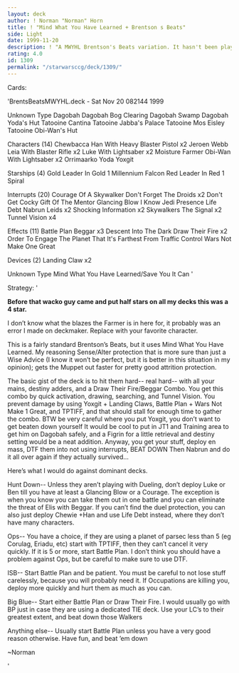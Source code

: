 ```yaml
---
layout: deck
author: ! Norman "Norman" Horn
title: ! "Mind What You Have Learned + Brentson s Beats"
side: Light
date: 1999-11-20
description: ! "A MWYHL Brentson's Beats variation.	It hasn't been playtested much."
rating: 4.0
id: 1309
permalink: "/starwarsccg/deck/1309/"
---
```

Cards: 

'BrentsBeatsMWYHL.deck - Sat Nov 20 082144 1999


Unknown Type
Dagobah
Dagobah Bog Clearing
Dagobah Swamp
Dagobah Yoda's Hut
Tatooine Cantina
Tatooine Jabba's Palace
Tatooine Mos Eisley
Tatooine Obi-Wan's Hut

Characters (14)
Chewbacca
Han With Heavy Blaster Pistol  x2
Jeroen Webb
Leia With Blaster Rifle  x2
Luke With Lightsaber  x2
Moisture Farmer
Obi-Wan With Lightsaber  x2
Orrimaarko
Yoda
Yoxgit

Starships (4)
Gold Leader In Gold 1
Millennium Falcon
Red Leader In Red 1
Spiral

Interrupts (20)
Courage Of A Skywalker
Don't Forget The Droids  x2
Don't Get Cocky
Gift Of The Mentor
Glancing Blow
I Know
Jedi Presence
Life Debt
Nabrun Leids  x2
Shocking Information  x2
Skywalkers
The Signal  x2
Tunnel Vision  x4

Effects (11)
Battle Plan
Beggar	x3
Descent Into The Dark
Draw Their Fire  x2
Order To Engage
The Planet That It's Farthest From
Traffic Control
Wars Not Make One Great

Devices (2)
Landing Claw  x2

Unknown Type
Mind What You Have Learned/Save You It Can '

Strategy: '

**Before that wacko guy came and put half stars on all my decks this was a 4 star.**


I don’t know what the blazes the Farmer is in here for, it probably was an error I made on deckmaker.  Replace with your favorite character.


This is a fairly standard Brentson’s Beats, but it uses Mind What You Have Learned.  My reasoning Sense/Alter protection that is more sure than just a Wise Advice (I know it won’t be perfect, but it is better in this situation in my opinion); gets the Muppet out faster for pretty good attrition protection.


The basic gist of the deck is to hit them hard-- real hard-- with all your mains, destiny adders, and a Draw Their Fire/Beggar Combo. You get this combo by quick activation, drawing, searching, and Tunnel Vision.  You prevent damage by using Yoxgit + Landing Claws, Battle Plan + Wars Not Make 1 Great, and TPTIFF, and that should stall for enough time to gather the combo.  BTW be very careful where you put Yoxgit, you don’t want to get beaten down yourself  It would be cool to put in JT1 and Training area to get him on Dagobah safely, and a Figrin for a little retrieval and destiny setting would be a neat addition.  Anyway, you get your stuff, deploy en mass, DTF them into not using interrupts, BEAT DOWN  Then Nabrun and do it all over again if they actually survived...


Here’s what I would do against dominant decks.


Hunt Down-- Unless they aren’t playing with Dueling, don’t deploy Luke or Ben till you have at least a Glancing Blow or a Courage.  The exception is when you know you can take them out in one battle and you can eliminate the threat of Elis with Beggar.	If you can’t find the duel protection, you can also just deploy Chewie +Han and use Life Debt instead, where they don’t have many characters.


Ops-- You have a choice, if they are using a planet of parsec less than 5 (eg Corulag, Eriadu, etc) start with TPTIFF, then they can’t cancel it very quickly.  If it is 5 or more, start Battle Plan.  I don’t think you should have a problem against Ops, but be careful to make sure to use DTF.


ISB-- Start Battle Plan and be patient.  You must be careful to not lose stuff carelessly, because you will probably need it.  If Occupations are killing you, deploy more quickly and hurt them as much as you can.


Big Blue-- Start either Battle Plan or Draw Their Fire.  I would usually go with BP just in case they are using a dedicated TIE deck.  Use your LC’s to their greatest extent, and beat down those Walkers


Anything else-- Usually start Battle Plan unless you have a very good reason otherwise.  Have fun, and beat ’em down


~Norman

'
